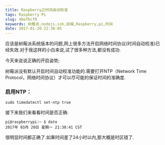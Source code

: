 ```yaml
---
title: Raspberry之时间自动校准
tags: Raspberry Pi
slug: 4befbcf0
keywords: 树莓派,nodejs,ssh,前端,Raspberry,pi,时间
date: 2017-01-20 22:30:05
---
```


应该是树莓派系统版本的问题,网上很多方法开启网络时间协议(时间自动校准)已经失效.对于我这样的小白来说,试了很多种方法,都没有成功.

今天来说说正确的开启姿势;


树莓派没有默认开启时间自动校准功能的.需要打开NTP（Network Time Protocol，网络时间协议）才可以尽可能的保证时间的准确度.

### 启用NTP：

```
sudo timedatectl set-ntp true
```

接下来我们来看看时间是否正确:

```
pi@raspberrypi:~ $ date
2017年 03月 20日 星期一 21:38:41 CST
```

很明显时间都正确了.如果时间差了24小时以内,那大概是时区错了.


